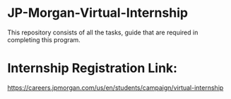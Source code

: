 # JP-Morgan-Virtual-Internship
This repository consists of all the tasks, guide that are required in completing this program.

# Internship Registration Link:
https://careers.jpmorgan.com/us/en/students/campaign/virtual-internship
